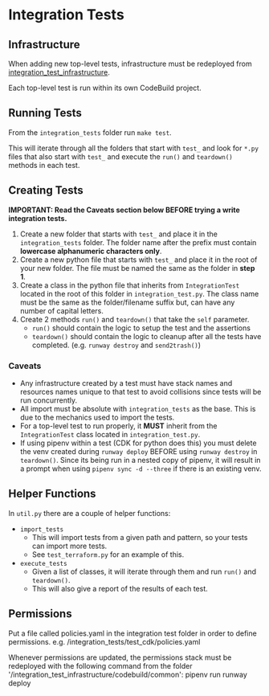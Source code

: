 # Integration Tests


## Infrastructure

When adding new top-level tests, infrastructure must be redeployed from [integration_test_infrastructure](../integration_test_infrastructure).

Each top-level test is run within its own CodeBuild project.


## Running Tests

From the `integration_tests` folder run `make test`.

This will iterate through all the folders that start with `test_` and look for `*.py` files
that also start with `test_` and execute the `run()` and `teardown()` methods in each test.


## Creating Tests

**IMPORTANT: Read the Caveats section below BEFORE trying a write integration tests.**

1. Create a new folder that starts with `test_` and place it in the `integration_tests` folder. The folder name after the prefix must contain **lowercase alphanumeric characters only**.
2. Create a new python file that starts with `test_` and place it in the root of your new folder. The file must be named the same as the folder in **step 1**.
3. Create a class in the python file that inherits from `IntegrationTest` located in the root of this folder in `integration_test.py`. The class name must be the same as the folder/filename suffix but, can have any number of capital letters.
4. Create 2 methods `run()` and `teardown()` that take the `self` parameter.
    - `run()` should contain the logic to setup the test and the assertions
    - `teardown()` should contain the logic to cleanup after all the tests have completed. (e.g. `runway destroy` and `send2trash()`)

### Caveats

- Any infrastructure created by a test must have stack names and resources names unique to that test to avoid collisions since tests will be run concurrently.
- All import must be absolute with `integration_tests` as the base. This is due to the mechanics used to import the tests.
- For a top-level test to run properly, it **MUST** inherit from the `IntegrationTest` class located in `integration_test.py`.
- If using pipenv within a test (CDK for python does this) you must delete the venv created during `runway deploy` BEFORE using `runway destroy` in `teardown()`. Since its being run in a nested copy of pipenv, it will result in a prompt when using `pipenv sync -d --three` if there is an existing venv.


## Helper Functions

In `util.py` there are a couple of helper functions:
- `import_tests`
  - This will import tests from a given path and pattern, so your tests can import more tests.
  - See `test_terraform.py` for an example of this.
- `execute_tests`
  - Given a list of classes, it will iterate through them and run  `run()` and `teardown()`.
  - This will also give a report of the results of each test.

## Permissions
Put a file called policies.yaml in the integration test folder in order to define permissions. e.g. /integration_tests/test_cdk/policies.yaml

Whenever permissions are updated, the permissions stack must be redeployed with the following command from the folder '/integration_test_infrastructure/codebuild/common': pipenv run runway deploy

